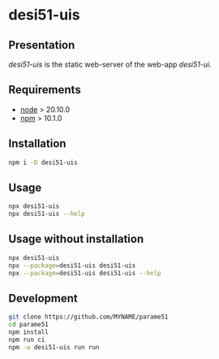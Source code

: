 desi51-uis
==========


Presentation
------------

*desi51-uis* is the static web-server of the web-app *desi51-ui*.


Requirements
------------

- [node](https://nodejs.org) > 20.10.0
- [npm](https://docs.npmjs.com/cli) > 10.1.0


Installation
------------

```bash
npm i -D desi51-uis
```


Usage
-----

```bash
npx desi51-uis
npx desi51-uis --help
```


Usage without installation
--------------------------

```bash
npx desi51-uis
npx --package=desi51-uis desi51-uis
npx --package=desi51-uis desi51-uis --help
```


Development
-----------

```bash
git clone https://github.com/MYNAME/parame51
cd parame51
npm install
npm run ci
npm -w desi51-uis run run
```

